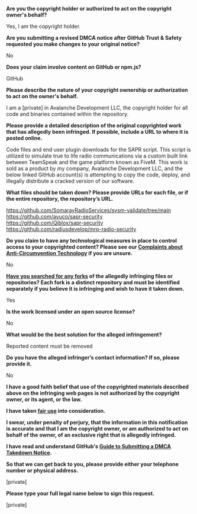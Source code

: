 **Are you the copyright holder or authorized to act on the copyright owner's behalf?**

Yes, I am the copyright holder.

**Are you submitting a revised DMCA notice after GitHub Trust & Safety requested you make changes to your original notice?**

No

**Does your claim involve content on GitHub or npm.js?**

GitHub

**Please describe the nature of your copyright ownership or authorization to act on the owner's behalf.**

I am a [private] in Avalanche Development LLC, the copyright holder for all code and binaries contained within the repository.

**Please provide a detailed description of the original copyrighted work that has allegedly been infringed. If possible, include a URL to where it is posted online.**

Code files and end user plugin downloads for the SAPR script. This script is utilized to simulate true to life radio communications via a custom built link between TeamSpeak and the game platform known as FiveM. This work is sold as a product by my company, Avalanche Development LLC, and the below linked GitHub account(s) is attempting to copy the code, deploy, and illegally distribute a cracked version of our software.

**What files should be taken down? Please provide URLs for each file, or if the entire repository, the repository’s URL.**

https://github.com/SomarayRadioServices/sysm-validate/tree/main  
https://github.com/avuco/sapr-security  
https://github.com/Qiblox/sapr-security  
https://github.com/radiusdevelop/mrp-radio-security

**Do you claim to have any technological measures in place to control access to your copyrighted content? Please see our <a href="https://docs.github.com/articles/guide-to-submitting-a-dmca-takedown-notice#complaints-about-anti-circumvention-technology">Complaints about Anti-Circumvention Technology</a> if you are unsure.**

No

**<a href="https://docs.github.com/articles/dmca-takedown-policy#b-what-about-forks-or-whats-a-fork">Have you searched for any forks</a> of the allegedly infringing files or repositories? Each fork is a distinct repository and must be identified separately if you believe it is infringing and wish to have it taken down.**

Yes

**Is the work licensed under an open source license?**

No

**What would be the best solution for the alleged infringement?**

Reported content must be removed

**Do you have the alleged infringer’s contact information? If so, please provide it.**

No

**I have a good faith belief that use of the copyrighted materials described above on the infringing web pages is not authorized by the copyright owner, or its agent, or the law.**

**I have taken <a href="https://www.lumendatabase.org/topics/22">fair use</a> into consideration.**

**I swear, under penalty of perjury, that the information in this notification is accurate and that I am the copyright owner, or am authorized to act on behalf of the owner, of an exclusive right that is allegedly infringed.**

**I have read and understand GitHub's <a href="https://docs.github.com/articles/guide-to-submitting-a-dmca-takedown-notice/">Guide to Submitting a DMCA Takedown Notice</a>.**

**So that we can get back to you, please provide either your telephone number or physical address.**

[private]

**Please type your full legal name below to sign this request.**

[private]
